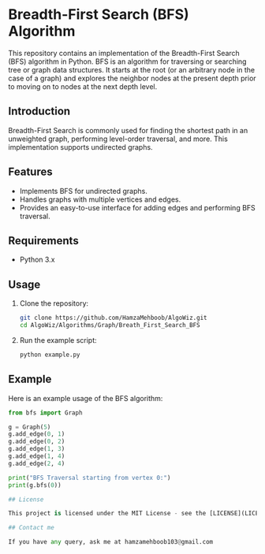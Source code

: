 # Breadth-First Search (BFS) Algorithm

This repository contains an implementation of the Breadth-First Search (BFS) algorithm in Python. BFS is an algorithm for traversing or searching tree or graph data structures. It starts at the root (or an arbitrary node in the case of a graph) and explores the neighbor nodes at the present depth prior to moving on to nodes at the next depth level.

## Introduction

Breadth-First Search is commonly used for finding the shortest path in an unweighted graph, performing level-order traversal, and more. This implementation supports undirected graphs.

## Features

- Implements BFS for undirected graphs.
- Handles graphs with multiple vertices and edges.
- Provides an easy-to-use interface for adding edges and performing BFS traversal.

## Requirements

- Python 3.x

## Usage

1. Clone the repository:
    ```sh
    git clone https://github.com/HamzaMehboob/AlgoWiz.git
    cd AlgoWiz/Algorithms/Graph/Breath_First_Search_BFS
    ```

2. Run the example script:
    ```sh
    python example.py
    ```

## Example

Here is an example usage of the BFS algorithm:

```python
from bfs import Graph

g = Graph(5)
g.add_edge(0, 1)
g.add_edge(0, 2)
g.add_edge(1, 3)
g.add_edge(1, 4)
g.add_edge(2, 4)

print("BFS Traversal starting from vertex 0:")
print(g.bfs(0))

## License

This project is licensed under the MIT License - see the [LICENSE](LICENSE) file for details.

## Contact me

If you have any query, ask me at hamzamehboob103@gmail.com